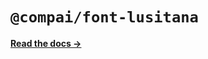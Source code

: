 # `@compai/font-lusitana`

[**Read the docs &rarr;**](https://components.ai/docs/typefaces/lusitana)

